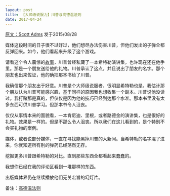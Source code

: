 ```yaml
---
layout: post
title: 【大师级说服力】川普与高德温法则
date: 2017-04-24
---
```



[原文：Scott Adms][1] 发于2015/08/28

媒体这段时间的日子很不过好过，他们想尽办法伤害川普，但他们发出的子弹全都反弹回来。如今，他们看起来升级了这个游戏。

请看这个令人震惊的[故事][2]，川普曾经私藏了一本希特勒演讲集，也许现在还在他手里。那是一个朋友送给他的礼物。川普承认了这点，并且说出了朋友的名字。那个朋友也出来佐证，他的确把那本书给了川普。

我确信那个朋友出于好意。川普是个大师级说服者，很明显希特勒也是。我估计那个朋友认为川普可能感兴趣，基于同样的原因我也想收集一个副本。川普说他没读过。我打赌那是真的，但仅仅是因为他的技巧已经到达那个水准。那本书里没有太多东西可供川普学习。但那本书令人沮丧。

仅仅从事情本来的面貌看，一本肯尼迪、里根，或者路德金的演讲集，也是很好的礼物。效果是一样的。但是不那么令人沮丧。所以我们在这儿看到的，是个特别不会买礼物的案例。

媒体，或者说部分媒体，一直在寻找能黑掉川普的大新闻。当希特勒的名字混了进来，你就知道所有别的弹药已经荡然无存。

挖掘更多川普跟希特勒的对比。直到那些东西全都看起来蠢蠢的。

我想你已经在我的评论区看到一堆那样的东西。

出版媒体界仍在继续播放他们无关宏旨的幻灯片。

备注：[高德温法则][3]

[1]: http://blog.dilbert.com/post/127793580186/trump-and-godwins-law
[2]: http://www.businessinsider.com/donald-trumps-ex-wife-once-said-he-kept-a-book-of-hitlers-speeches-by-his-bed-2015-8
[3]: https://zh.wikipedia.org/wiki/%E9%AB%98%E5%BE%B7%E6%B8%A9%E6%B3%95%E5%88%99





